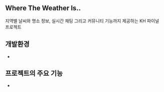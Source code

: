 ## Where The Weather Is..
지역별 날씨와 명소 정보, 실시간 채팅 그리고 커뮤니티 기능까지 제공하는 KH 파이널 프로젝트


## 개발환경
- 


## 프로젝트의 주요 기능
-
